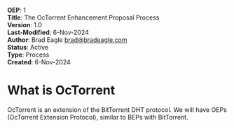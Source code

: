**OEP**: 1<br>
**Title**: The OcTorrent Enhancement Proposal Process<br>
**Version**: 1.0<br>
**Last-Modified**: 6-Nov-2024<br>
**Author**: Brad Eagle <brad@bradeagle.com><br>
**Status**: Active<br>
**Type**: Process<br>
**Created**: 6-Nov-2024

# What is OcTorrent

OcTorrent is an extension of the BitTorrent DHT protocol. We will have
OEPs (OcTorrent Extension Protocol), similar to BEPs with BitTorrent.


